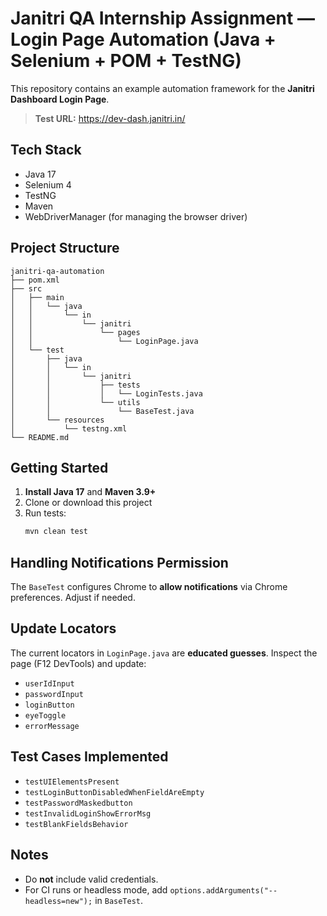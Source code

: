 # Janitri QA Internship Assignment — Login Page Automation (Java + Selenium + POM + TestNG)

This repository contains an example automation framework for the **Janitri Dashboard Login Page**.

> **Test URL:** https://dev-dash.janitri.in/

## Tech Stack
- Java 17
- Selenium 4
- TestNG
- Maven
- WebDriverManager (for managing the browser driver)

## Project Structure
```
janitri-qa-automation
├── pom.xml
├── src
│   ├── main
│   │   └── java
│   │       └── in
│   │           └── janitri
│   │               └── pages
│   │                   └── LoginPage.java
│   └── test
│       ├── java
│       │   └── in
│       │       └── janitri
│       │           ├── tests
│       │           │   └── LoginTests.java
│       │           └── utils
│       │               └── BaseTest.java
│       └── resources
│           └── testng.xml
└── README.md
```

## Getting Started
1. **Install Java 17** and **Maven 3.9+**
2. Clone or download this project
3. Run tests:
   ```bash
   mvn clean test
   ```

## Handling Notifications Permission
The `BaseTest` configures Chrome to **allow notifications** via Chrome preferences. Adjust if needed.

## Update Locators
The current locators in `LoginPage.java` are **educated guesses**. Inspect the page (F12 DevTools) and update:
- `userIdInput`
- `passwordInput`
- `loginButton`
- `eyeToggle`
- `errorMessage`

## Test Cases Implemented
- `testUIElementsPresent`
- `testLoginButtonDisabledWhenFieldAreEmpty`
- `testPasswordMaskedbutton`
- `testInvalidLoginShowErrorMsg`
- `testBlankFieldsBehavior`

## Notes
- Do **not** include valid credentials.
- For CI runs or headless mode, add `options.addArguments("--headless=new");` in `BaseTest`.
